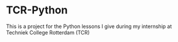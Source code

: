 # TCR-Python

This is a project for the Python lessons I give during my internship at Techniek College Rotterdam (TCR)
